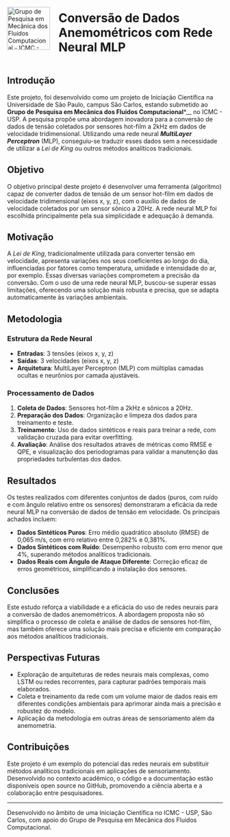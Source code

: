 <div style="display: flex; align-items: center;">
  <img src="logo_grupo.jpg" alt="Grupo de Pesquisa em Mecânica dos Fluidos Computacional - ICMC - USP" width="100" height="100" style="margin-right: 20px;">
  <h1>Conversão de Dados Anemométricos com Rede Neural MLP</h1>
</div>

## Introdução

Este projeto, foi desenvolvido como um projeto de Iniciação Científica na Universidade de São Paulo, campus São Carlos, estando submetido ao __Grupo de Pesquisa em Mecânica dos Fluidos Computacional__*__ no ICMC - USP. A pesquisa propõe uma abordagem inovadora para a conversão de dados de tensão coletados por sensores hot-film a 2kHz em dados de velocidade tridimensional. Utilizando uma rede neural ___MultiLayer Perceptron___ (MLP), conseguiu-se traduzir esses dados sem a necessidade de utilizar a _Lei de King_ ou outros métodos analíticos tradicionais.

## Objetivo

O objetivo principal deste projeto é desenvolver uma ferramenta (algoritmo) capaz de converter dados de tensão de um sensor hot-film em dados de velocidade tridimensional (eixos x, y, z), com o auxílio de dados de velocidade coletados por um sensor sônico a 20Hz. A rede neural MLP foi escolhida principalmente pela sua simplicidade e adequação à demanda.

## Motivação

A _Lei de King_, tradicionalmente utilizada para converter tensão em velocidade, apresenta variações nos seus coeficientes ao longo do dia, influenciadas por fatores como temperatura, umidade e intensidade do ar, por exemplo. Essas diversas variações comprometem a precisão da conversão. Com o uso de uma rede neural MLP, buscou-se superar essas limitações, oferecendo uma solução mais robusta e precisa, que se adapta automaticamente às variações ambientais.

## Metodologia

### Estrutura da Rede Neural

- **Entradas**: 3 tensões (eixos x, y, z)
- **Saídas**: 3 velocidades (eixos x, y, z)
- **Arquitetura**: MultiLayer Perceptron (MLP) com múltiplas camadas ocultas e neurônios por camada ajustáveis.

### Processamento de Dados

1. **Coleta de Dados**: Sensores hot-film a 2kHz e sônicos a 20Hz.
2. **Preparação dos Dados**: Organização e limpeza dos dados para treinamento e teste.
3. **Treinamento**: Uso de dados sintéticos e reais para treinar a rede, com validação cruzada para evitar overfitting.
4. **Avaliação**: Análise dos resultados através de métricas como RMSE e QPE, e visualização dos periodogramas para validar a manutenção das propriedades turbulentas dos dados.

## Resultados

Os testes realizados com diferentes conjuntos de dados (puros, com ruído e com ângulo relativo entre os sensores) demonstraram a eficácia da rede neural MLP na conversão de dados de tensão em velocidade. Os principais achados incluem:

- **Dados Sintéticos Puros**: Erro médio quadrático absoluto (RMSE) de 0,065 m/s, com erro relativo entre 0,282% e 0,381%.
- **Dados Sintéticos com Ruído**: Desempenho robusto com erro menor que 4%, superando métodos analíticos tradicionais.
- **Dados Reais com Ângulo de Ataque Diferente**: Correção eficaz de erros geométricos, simplificando a instalação dos sensores.

## Conclusões

Este estudo reforça a viabilidade e a eficácia do uso de redes neurais para a conversão de dados anemométricos. A abordagem proposta não só simplifica o processo de coleta e análise de dados de sensores hot-film, mas também oferece uma solução mais precisa e eficiente em comparação aos métodos analíticos tradicionais.

## Perspectivas Futuras

- Exploração de arquiteturas de redes neurais mais complexas, como LSTM ou redes recorrentes, para capturar padrões temporais mais elaborados.
- Coleta e treinamento da rede com um volume maior de dados reais em diferentes condições ambientais para aprimorar ainda mais a precisão e robustez do modelo.
- Aplicação da metodologia em outras áreas de sensoriamento além da anemometria.

## Contribuições

Este projeto é um exemplo do potencial das redes neurais em substituir métodos analíticos tradicionais em aplicações de sensoriamento. Desenvolvido no contexto acadêmico, o código e a documentação estão disponíveis open source no GitHub, promovendo a ciência aberta e a colaboração entre pesquisadores.

---

Desenvolvido no âmbito de uma Iniciação Científica no ICMC - USP, São Carlos, com apoio do Grupo de Pesquisa em Mecânica dos Fluidos Computacional.

